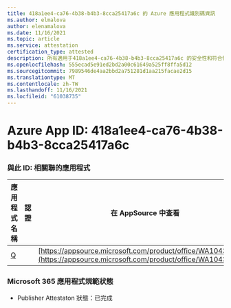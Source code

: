```yaml
---
title: 418a1ee4-ca76-4b38-b4b3-8cca25417a6c 的 Azure 應用程式識別碼資訊
ms.author: elmalova
author: elenamalova
ms.date: 11/16/2021
ms.topic: article
ms.service: attestation
certification_type: attested
description: 所有適用于418a1ee4-ca76-4b38-b4b3-8cca25417a6c 的安全性和符合性資訊資訊。
ms.openlocfilehash: 555ecad5e91ed2bd2a00c61649a525ff8ffa5d12
ms.sourcegitcommit: 7989546de4aa2bbd2a751281d1aa215facae2d15
ms.translationtype: MT
ms.contentlocale: zh-TW
ms.lasthandoff: 11/16/2021
ms.locfileid: "61038735"
---
```

# <a name="azure-app-id-418a1ee4-ca76-4b38-b4b3-8cca25417a6c"></a>Azure App ID: 418a1ee4-ca76-4b38-b4b3-8cca25417a6c


### <a name="apps-associated-with-this-id"></a>與此 ID: 相關聯的應用程式
| **應用程式名稱** | **認證** | **在 AppSource 中查看** |
|--------------|---------------|-----------------------|
| [Q](https://docs.microsoft.com/microsoft-365-app-certification/forward/WA104381433) |  | [https://appsource.microsoft.com/product/office/WA104381433](https://appsource.microsoft.com/product/office/WA104381433) |

### <a name="microsoft-365-app-compliance-status"></a>Microsoft 365 應用程式規範狀態
- Publisher Attestaton 狀態：已完成
